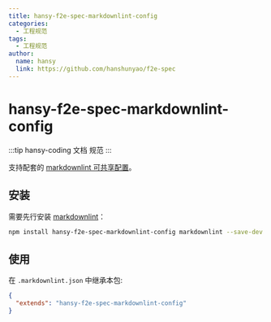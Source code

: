 ```yaml
---
title: hansy-f2e-spec-markdownlint-config
categories:
  - 工程规范
tags:
  - 工程规范
author:
  name: hansy
  link: https://github.com/hanshunyao/f2e-spec
---
```


# hansy-f2e-spec-markdownlint-config

:::tip
hansy-coding 文档 规范
:::

支持配套的 [markdownlint 可共享配置](https://www.npmjs.com/package/markdownlint#optionsconfig)。

## 安装

需要先行安装 [markdownlint](https://www.npmjs.com/package/markdownlint)：

```bash
npm install hansy-f2e-spec-markdownlint-config markdownlint --save-dev
```

## 使用

在 `.markdownlint.json` 中继承本包:

```json
{
  "extends": "hansy-f2e-spec-markdownlint-config"
}
```
